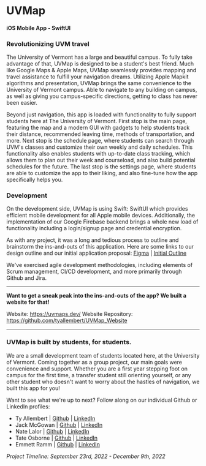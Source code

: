 # UVMap
#### iOS Mobile App - SwiftUI


### Revolutionizing UVM travel
The University of Vermont has a large and beautiful campus. To fully take advantage of that, UVMap is designed to be a student's best friend. Much like Google Maps & Apple Maps, UVMap seamlessly provides mapping and travel assistance to fulfill your navigation dreams. Utilizing Apple Mapkit algorithms and presentation, UVMap brings the same convenience to the University of Vermont campus. Able to navigate to any building on campus, as well as giving you campus-specific directions, getting to class has never been easier.

Beyond just navigation, this app is loaded with functionality to fully support students here at The University of Vermont. First stop is the main page, featuring the map and a modern GUI with gadgets to help students track their distance, recommended leaving time, methods of transportation, and more. Next stop is the schedule page, where students can search through UVM's classes and customize their own weekly and daily schedules. This functionality also enables students with up-to-date class tracking, which allows them to plan out their week and courseload, and also build potential schedules for the future. The last stop is the settings page, where students are able to customize the app to their liking, and also fine-tune how the app specifically helps you.

### Development
On the development side, UVMap is using Swift: SwiftUI which provides efficient mobile development for all Apple mobile devices. Additionally, the implementation of our Google Firebase backend brings a whole new load of functionality including a login/signup page and credential encryption. 

As with any project, it was a long and tedious process to outline and brainstorm the ins-and-outs of this application. Here are some links to our design outline and our initial application proposal: [Figma](https://www.figma.com/file/vqD6cYHCv0PdiUmZf1oRUv/UVM-Campus-Map?node-id=0%3A1) | [Initial Outline](https://docs.google.com/document/d/11JWAbMhSizdrMW7WXjY1DpU7D2wC4u9dvIvxqTwhVOM/edit)

We've exercised agile development methodologies, including elements of Scrum management, CI/CD development, and more primarily through Github and Jira. 

---
**Want to get a sneak peak into the ins-and-outs of the app? We built a website for that!**  

Website: https://uvmaps.dev/
Website Repository: https://github.com/tyallembert/UVMap_Website

---

### UVMap is built by students, for students.
We are a small development team of students located here, at the University of Vermont. Coming together as a group project, our main goals were convenience and support. Whether you are a first year stepping foot on campus for the first time, a transfer student still orienting yourself, or any other student who doesn't want to worry about the hastles of navigation, we built this app for you!

Want to see what we're up to next? Follow along on our individual Github or LinkedIn profiles:
- Ty Allembert | [Github](https://github.com/tyallembert) | [LinkedIn](https://www.linkedin.com/in/ty-allembert/)
- Jack McGowan | [Github](https://github.com/mcgows) | [LinkedIn](https://www.linkedin.com/in/jack-mcgowan-84b63a1b1/)
- Nate Lalor | [Github](https://github.com/natelalor) | [LinkedIn](https://www.linkedin.com/in/natelalor/)
- Tate Osborne | [Github](https://github.com/tateosborne) | [LinkedIn](https://www.linkedin.com/in/tate-osborne/)
- Emmett Ramm | [Github](https://github.com/EmmettRamm) | [LinkedIn](https://www.linkedin.com/in/emmett-ramm-432363209/)

_Project Timeline: September 23rd, 2022 - December 9th, 2022_
